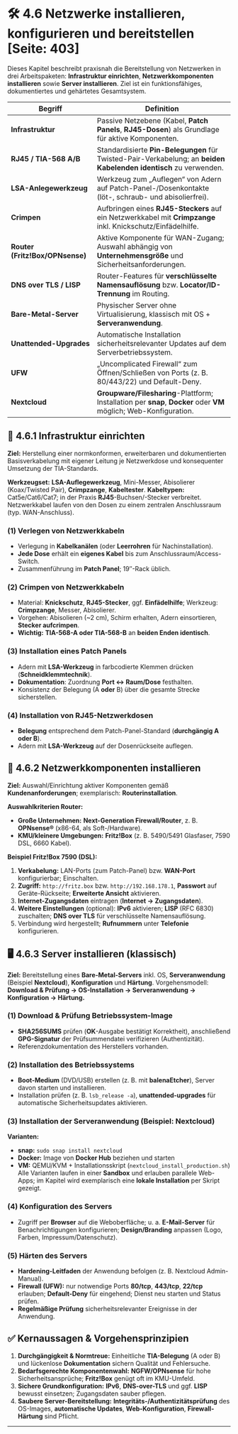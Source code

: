 # 🛠️ 4.6 Netzwerke installieren, konfigurieren und bereitstellen [Seite: 403]

Dieses Kapitel beschreibt praxisnah die Bereitstellung von Netzwerken in drei Arbeitspaketen: **Infrastruktur einrichten**, **Netzwerkkomponenten installieren** sowie **Server installieren**. Ziel ist ein funktionsfähiges, dokumentiertes und gehärtetes Gesamtsystem. 

| Begriff                         | Definition                                                                                                         |
| ------------------------------- | ------------------------------------------------------------------------------------------------------------------ |
| **Infrastruktur**               | Passive Netzebene (Kabel, **Patch Panels**, **RJ45-Dosen**) als Grundlage für aktive Komponenten.                  |
| **RJ45 / TIA-568 A/B**          | Standardisierte **Pin-Belegungen** für Twisted-Pair-Verkabelung; an **beiden Kabelenden identisch** zu verwenden.  |
| **LSA-Anlegewerkzeug**          | Werkzeug zum „Auflegen“ von Adern auf Patch-Panel-/Dosenkontakte (löt-, schraub- und abisolierfrei).               |
| **Crimpen**                     | Aufbringen eines **RJ45-Steckers** auf ein Netzwerkkabel mit **Crimpzange** inkl. Knickschutz/Ein­fädelhilfe.      |
| **Router (Fritz!Box/OPNsense)** | Aktive Komponente für WAN-Zugang; Auswahl abhängig von **Unternehmensgröße** und Sicherheitsanforderungen.         |
| **DNS over TLS / LISP**         | Router-Features für **verschlüsselte Namensauflösung** bzw. **Locator/ID-Trennung** im Routing.                    |
| **Bare-Metal-Server**           | Physischer Server ohne Virtualisierung, klassisch mit OS + **Serveranwendung**.                                    |
| **Unattended-Upgrades**         | Automatische Installation sicherheitsrelevanter Updates auf dem Serverbetriebssystem.                              |
| **UFW**                         | „Uncomplicated Firewall“ zum Öffnen/Schließen von Ports (z. B. 80/443/22) und Default-Deny.                        |
| **Nextcloud**                   | **Groupware/Filesharing**-Plattform; Installation per **snap**, **Docker** oder **VM** möglich; Web-Konfiguration. |

## 🧱 4.6.1 Infrastruktur einrichten

**Ziel:** Herstellung einer normkonformen, erweiterbaren und dokumentierten Basisverkabelung mit eigener Leitung je Netzwerkdose und konsequenter Umsetzung der TIA-Standards. 

**Werkzeugset:** **LSA-Auflegewerkzeug**, Mini-Messer, Abisolierer (Koax/Twisted Pair), **Crimpzange**, **Kabeltester**.
**Kabeltypen:** Cat5e/Cat6/Cat7; in der Praxis **RJ45**-Buchsen/-Stecker verbreitet. Netzwerkkabel laufen von den Dosen zu einem zentralen Anschlussraum (typ. WAN-Anschluss). 

### (1) Verlegen von Netzwerkkabeln

* Verlegung in **Kabelkanälen** (oder **Leerrohren** für Nachinstallation).
* **Jede Dose** erhält ein **eigenes Kabel** bis zum Anschlussraum/Access-Switch.
* Zusammenführung im **Patch Panel**; 19″-Rack üblich. 

### (2) Crimpen von Netzwerkkabeln

* Material: **Knickschutz**, **RJ45-Stecker**, ggf. **Einfädelhilfe**; Werkzeug: **Crimpzange**, Messer, Abisolierer.
* Vorgehen: Abisolieren (~2 cm), Schirm erhalten, Adern einsortieren, **Stecker aufcrimpen**.
* **Wichtig:** **TIA-568-A oder TIA-568-B** an **beiden Enden identisch**. 

### (3) Installation eines Patch Panels

* Adern mit **LSA-Werkzeug** in farbcodierte Klemmen drücken (**Schneidklemmtechnik**).
* **Dokumentation**: Zuordnung **Port ↔ Raum/Dose** festhalten.
* Konsistenz der Belegung (A **oder** B) über die gesamte Strecke sicherstellen. 

### (4) Installation von RJ45-Netzwerkdosen

* **Belegung** entsprechend dem Patch-Panel-Standard (**durchgängig A oder B**).
* Adern mit **LSA-Werkzeug** auf der Dosenrückseite auflegen. 

## 🧩 4.6.2 Netzwerkkomponenten installieren

**Ziel:** Auswahl/Einrichtung aktiver Komponenten gemäß **Kundenanforderungen**; exemplarisch: **Routerinstallation**. 

**Auswahlkriterien Router:**

* **Große Unternehmen:** **Next-Generation Firewall/Router**, z. B. **OPNsense®** (x86-64, als Soft-/Hardware).
* **KMU/kleinere Umgebungen:** **Fritz!Box** (z. B. 5490/5491 Glasfaser, 7590 DSL, 6660 Kabel). 

**Beispiel Fritz!Box 7590 (DSL):**

1. **Verkabelung:** LAN-Ports (zum Patch-Panel) bzw. **WAN-Port** konfigurierbar; Einschalten.
2. **Zugriff:** `http://fritz.box` bzw. `http://192.168.178.1`, **Passwort** auf Geräte-Rückseite; **Erweiterte Ansicht** aktivieren.
3. **Internet-Zugangsdaten** eintragen (**Internet → Zugangsdaten**).
4. **Weitere Einstellungen** (optional): **IPv6** aktivieren; **LISP** (RFC 6830) zuschalten; **DNS over TLS** für verschlüsselte Namensauflösung.
5. Verbindung wird hergestellt; **Rufnummern** unter **Telefonie** konfigurieren.

## 🖥️ 4.6.3 Server installieren (klassisch)

**Ziel:** Bereitstellung eines **Bare-Metal-Servers** inkl. OS, **Serveranwendung** (Beispiel **Nextcloud**), **Konfiguration** und **Härtung**. Vorgehensmodell:
**Download & Prüfung → OS-Installation → Serveranwendung → Konfiguration → Härtung.** 

### (1) Download & Prüfung Betriebssystem-Image

* **SHA256SUMS** prüfen (**OK**-Ausgabe bestätigt Korrektheit), anschließend **GPG-Signatur** der Prüfsummendatei verifizieren (Authentizität).
* Referenzdokumentation des Herstellers vorhanden. 

### (2) Installation des Betriebssystems

* **Boot-Medium** (DVD/USB) erstellen (z. B. mit **balenaEtcher**), Server davon starten und installieren.
* Installation prüfen (z. B. `lsb_release -a`), **unattended-upgrades** für automatische Sicherheitsupdates aktivieren. 

### (3) Installation der Serveranwendung (Beispiel: Nextcloud)

**Varianten:**

* **snap:** `sudo snap install nextcloud`
* **Docker:** Image von **Docker Hub** beziehen und starten
* **VM:** QEMU/KVM + Installationsskript (`nextcloud_install_production.sh`)
  Alle Varianten laufen in einer **Sandbox** und erlauben parallele Web-Apps; im Kapitel wird exemplarisch eine **lokale Installation** per Skript gezeigt. 

### (4) Konfiguration des Servers

* Zugriff per **Browser** auf die Weboberfläche; u. a. **E-Mail-Server** für Benachrichtigungen konfigurieren; **Design/Branding** anpassen (Logo, Farben, Impressum/Datenschutz).

### (5) Härten des Servers

* **Hardening-Leitfaden** der Anwendung befolgen (z. B. Nextcloud Admin-Manual).
* **Firewall (UFW):** nur notwendige Ports **80/tcp**, **443/tcp**, **22/tcp** erlauben; **Default-Deny** für eingehend; Dienst neu starten und Status prüfen.
* **Regelmäßige Prüfung** sicherheitsrelevanter Ereignisse in der Anwendung. 

## ✅ Kernaussagen & Vorgehensprinzipien

1. **Durchgängigkeit & Normtreue:** Einheitliche **TIA-Belegung** (A oder B) und lückenlose **Dokumentation** sichern Qualität und Fehlersuche. 
2. **Bedarfsgerechte Komponentenwahl:** **NGFW/OPNsense** für hohe Sicherheitsansprüche; **Fritz!Box** genügt oft im KMU-Umfeld. 
3. **Sichere Grundkonfiguration:** **IPv6**, **DNS-over-TLS** und ggf. **LISP** bewusst einsetzen; Zugangsdaten sauber pflegen. 
4. **Saubere Server-Bereitstellung:** **Integritäts-/Authentizitätsprüfung** des OS-Images, **automatische Updates**, **Web-Konfiguration**, **Firewall-Härtung** sind Pflicht.

---

